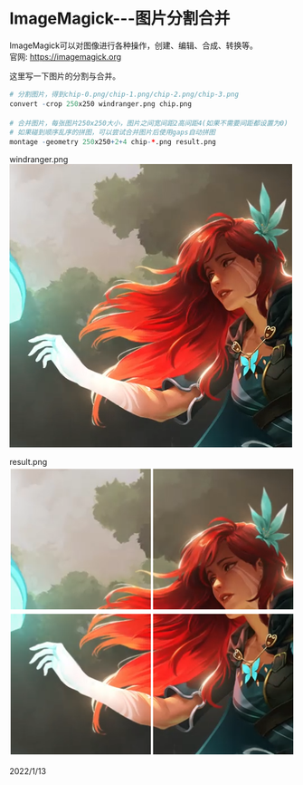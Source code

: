 # ImageMagick---图片分割合并

ImageMagick可以对图像进行各种操作，创建、编辑、合成、转换等。  
官网: https://imagemagick.org  

这里写一下图片的分割与合并。  
```r
# 分割图片，得到chip-0.png/chip-1.png/chip-2.png/chip-3.png
convert -crop 250x250 windranger.png chip.png

# 合并图片，每张图片250x250大小，图片之间宽间距2高间距4(如果不需要间距都设置为0)
# 如果碰到顺序乱序的拼图，可以尝试合并图片后使用gaps自动拼图
montage -geometry 250x250+2+4 chip-*.png result.png
```

windranger.png  
![windranger.png](images/windranger.png)  

result.png  
![result.png](images/result.png)  


2022/1/13  
